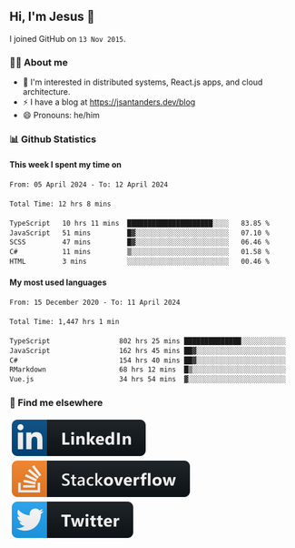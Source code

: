 ## Hi, I'm Jesus 👋

I joined GitHub on `13 Nov 2015`.

<!-- Talking about you -->

### 👨‍💻 About me

- 👦 I'm interested in distributed systems, React.js apps, and cloud architecture.
- ⚡️ I have a blog at <https://jsantanders.dev/blog>
- 😄 Pronouns: he/him

### 📊 Github Statistics

#### This week I spent my time on

<!--START_SECTION:weekly-->

```txt
From: 05 April 2024 - To: 12 April 2024

Total Time: 12 hrs 8 mins

TypeScript   10 hrs 11 mins  █████████████████████░░░░   83.85 %
JavaScript   51 mins         █▓░░░░░░░░░░░░░░░░░░░░░░░   07.10 %
SCSS         47 mins         █▓░░░░░░░░░░░░░░░░░░░░░░░   06.46 %
C#           11 mins         ▒░░░░░░░░░░░░░░░░░░░░░░░░   01.58 %
HTML         3 mins          ░░░░░░░░░░░░░░░░░░░░░░░░░   00.46 %
```

<!--END_SECTION:weekly-->

#### My most used languages

<!--START_SECTION:alltime-->

```txt
From: 15 December 2020 - To: 11 April 2024

Total Time: 1,447 hrs 1 min

TypeScript                 802 hrs 25 mins ██████████████░░░░░░░░░░░   55.45 %
JavaScript                 162 hrs 45 mins ██▓░░░░░░░░░░░░░░░░░░░░░░   11.25 %
C#                         154 hrs 40 mins ██▓░░░░░░░░░░░░░░░░░░░░░░   10.69 %
RMarkdown                  68 hrs 12 mins  █▒░░░░░░░░░░░░░░░░░░░░░░░   04.71 %
Vue.js                     34 hrs 54 mins  ▓░░░░░░░░░░░░░░░░░░░░░░░░   02.41 %
```

<!--END_SECTION:alltime-->

### 📢 Find me elsewhere

<p>
  <a target="_blank" href="https://linkedin.com/in/jsantanders">
    <img src="https://github.com/jsantanders/jsantanders/blob/master/img/linkedin.svg" alt="LinkedIn" style="vertical-align:top; margin:4px">
  </a>
  
  <a target="_blank" href="https://stackoverflow.com/users/7318331/jesus-santander">
    <img src="https://github.com/jsantanders/jsantanders/blob/master/img/stackoverflow.svg" alt="StackOverflow" style="vertical-align:top; margin:4px">
  </a>
  
  <a target="_blank" href="http://twitter.com/jsantanders">
    <img src="https://github.com/jsantanders/jsantanders/blob/master/img/twitter.svg" alt="Twitter" style="vertical-align:top; margin:4px">
  </a>
</p>
